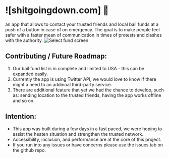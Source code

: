 # ![shitgoingdown.com] 👀
an app that allows to contact your trusted friends and local bail funds at a push of a button in case of on emergency.
The goal is to make people feel safer with a faster mean of communication in times of protests and clashes with the authority.
![Select fund screen](https://i.imgur.com/WuqYQYi.jpg)

## Contributing / Future Roadmap:
1. Our bail fund list is in complete and limited to USA - this can be expanded easily.
2. Currently the app is using Twitter API, we would love to know if there might a need to an addinoal third-party service.
3. There are additional feature that yet we had the chance to develop, such as: sending location to the trusted friends, having the app works offline and so on.

## Intention:
* This app was built during a few days in a fast paced, we were hoping to assist the heaten situation and strengthen the trusted network.
* Accessibility, inclusion, and performance are at the core of this project.
* If you run into any issues or have concerns please use the issues tab on the github repo.
